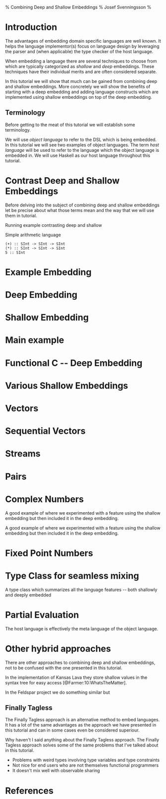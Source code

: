 % Combining Deep and Shallow Embeddings
% Josef Svenningsson
%


# Introduction

The advantages of embedding domain specific languages are well known.
It helps the language implementor(s) focus on language design by
leveraging the parser and (when applicable) the type checker of the
host language.

When embedding a language there are several techniques to choose from
which are typically categorized as *shallow* and *deep*
embeddings. These techniques have their individual merits and are
often considered separate.

In this tutorial we will show that much can be gained from combining
deep and shallow embeddings. More concretely we will show the benefits
of starting with a deep embedding and adding language constructs which
are implemented using shallow embeddings on top of the deep embedding.

## Terminology

Before getting to the meat of this tutorial we will establish some
terminology.

We will use *object language* to refer to the DSL which is being
embedded.  In this tutorial we will see two examples of object
languages. The term *host language* will be used to refer to the
language which the object language is embedded in. We will use Haskell
as our host language throughout this tutorial.

# Contrast Deep and Shallow Embeddings

Before delving into the subject of combining deep and shallow
embeddings let be precise about what those terms mean and the way that
we will use them in tutorial.

Running example contrasting deep and shallow

Simple arithmetic language

~~~
(+) :: SInt -> SInt -> SInt
(*) :: SInt -> SInt -> SInt
5 :: SInt
~~~

# Example Embedding

# Deep Embedding

# Shallow Embedding

# Main example

# Functional C -- Deep Embedding

# Various Shallow Embeddings

# Vectors

# Sequential Vectors

# Streams

# Pairs

# Complex Numbers

A good example of where we experimented with a feature using the shallow
embedding but then included it in the deep embedding.


A good example of where we experimented with a feature using the shallow
embedding but then included it in the deep embedding.


# Fixed Point Numbers

# Type Class for seamless mixing

A type class which summarizes all the language features -- both shallowly
and deeply embedded

# Partial Evaluation

The host language is effectively the meta language of the object language.

# Other hybrid approaches

There are other approaches to combining deep and shallow embeddings, not to be
confused with the one presented in this tutorial.

In the implementation of Kansas Lava they store shallow values in the
syntax tree for easy access [@Farmer:10:WhatsTheMatter].

In the Feldspar project we do something similar but 

## Finally Tagless

The Finally Tagless approach is an alternative method to embed
languages. It has a lot of the same advantages as the approach we have
presented in this tutorial and can in some cases even be considered
superiour.


Why haven't I said anything about the Finally Tagless approach. The
Finally Tagless approach solves some of the same problems that I've
talked about in this tutorial.

* Problems with weird types involving type variables and type constraints
* Not nice for end users who are not themselves functional programmers
* It doesn't mix well with observable sharing

# References
